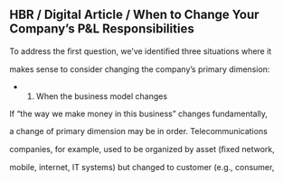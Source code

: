 ## HBR / Digital Article / When to Change Your Company’s P&L Responsibilities

To address the ﬁrst question, we’ve identiﬁed three situations where it

makes sense to consider changing the company’s primary dimension:

- 1. When the business model changes

If “the way we make money in this business” changes fundamentally,

a change of primary dimension may be in order. Telecommunications

companies, for example, used to be organized by asset (ﬁxed network,

mobile, internet, IT systems) but changed to customer (e.g., consumer,